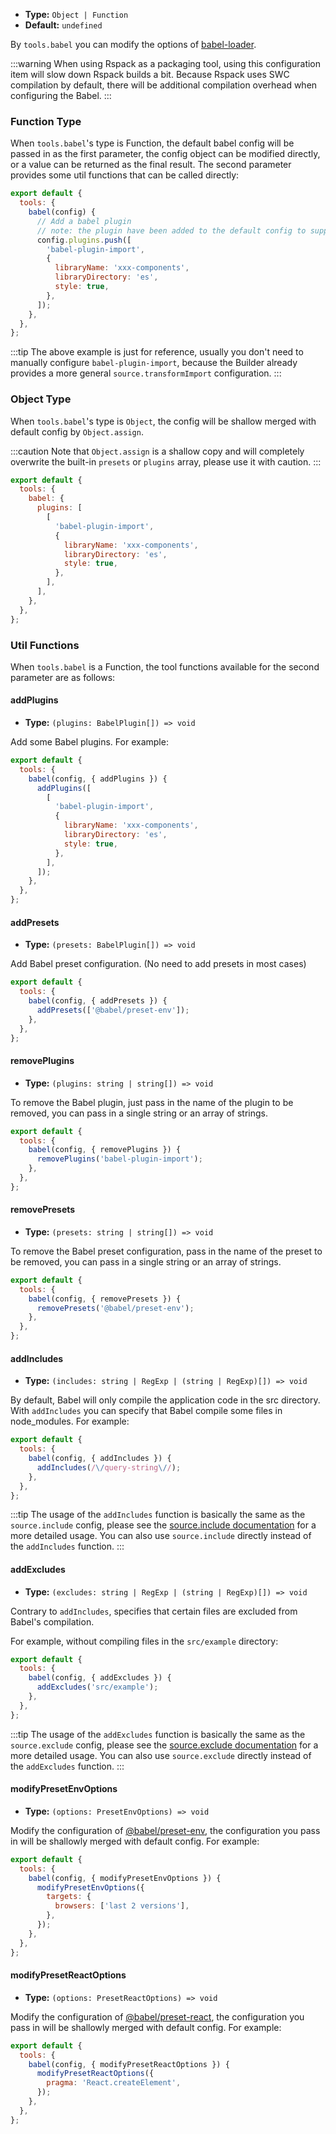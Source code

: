 - **Type:** `Object | Function`
- **Default:** `undefined`

By `tools.babel` you can modify the options of [babel-loader](https://github.com/babel/babel-loader).

:::warning
When using Rspack as a packaging tool, using this configuration item will slow down Rspack builds a bit. Because Rspack uses SWC compilation by default, there will be additional compilation overhead when configuring the Babel.
:::

### Function Type

When `tools.babel`'s type is Function, the default babel config will be passed in as the first parameter, the config object can be modified directly, or a value can be returned as the final result. The second parameter provides some util functions that can be called directly:

```js
export default {
  tools: {
    babel(config) {
      // Add a babel plugin
      // note: the plugin have been added to the default config to support antd load on demand
      config.plugins.push([
        'babel-plugin-import',
        {
          libraryName: 'xxx-components',
          libraryDirectory: 'es',
          style: true,
        },
      ]);
    },
  },
};
```

:::tip
The above example is just for reference, usually you don't need to manually configure `babel-plugin-import`, because the Builder already provides a more general `source.transformImport` configuration.
:::

### Object Type

When `tools.babel`'s type is `Object`, the config will be shallow merged with default config by `Object.assign`.

:::caution
Note that `Object.assign` is a shallow copy and will completely overwrite the built-in `presets` or `plugins` array, please use it with caution.
:::

```js
export default {
  tools: {
    babel: {
      plugins: [
        [
          'babel-plugin-import',
          {
            libraryName: 'xxx-components',
            libraryDirectory: 'es',
            style: true,
          },
        ],
      ],
    },
  },
};
```

### Util Functions

When `tools.babel` is a Function, the tool functions available for the second parameter are as follows:

#### addPlugins

- **Type:** `(plugins: BabelPlugin[]) => void`

Add some Babel plugins. For example:

```js
export default {
  tools: {
    babel(config, { addPlugins }) {
      addPlugins([
        [
          'babel-plugin-import',
          {
            libraryName: 'xxx-components',
            libraryDirectory: 'es',
            style: true,
          },
        ],
      ]);
    },
  },
};
```

#### addPresets

- **Type:** `(presets: BabelPlugin[]) => void`

Add Babel preset configuration. (No need to add presets in most cases)

```js
export default {
  tools: {
    babel(config, { addPresets }) {
      addPresets(['@babel/preset-env']);
    },
  },
};
```

#### removePlugins

- **Type:** `(plugins: string | string[]) => void`

To remove the Babel plugin, just pass in the name of the plugin to be removed, you can pass in a single string or an array of strings.

```js
export default {
  tools: {
    babel(config, { removePlugins }) {
      removePlugins('babel-plugin-import');
    },
  },
};
```

#### removePresets

- **Type:** `(presets: string | string[]) => void`

To remove the Babel preset configuration, pass in the name of the preset to be removed, you can pass in a single string or an array of strings.

```js
export default {
  tools: {
    babel(config, { removePresets }) {
      removePresets('@babel/preset-env');
    },
  },
};
```

#### addIncludes

- **Type:** `(includes: string | RegExp | (string | RegExp)[]) => void`

By default, Babel will only compile the application code in the src directory. With `addIncludes` you can specify that Babel compile some files in node_modules. For example:

```js
export default {
  tools: {
    babel(config, { addIncludes }) {
      addIncludes(/\/query-string\//);
    },
  },
};
```

:::tip
The usage of the `addIncludes` function is basically the same as the `source.include` config, please see the [source.include documentation](https://modernjs.dev/builder/api/config-source.html#sourceinclude) for a more detailed usage. You can also use `source.include` directly instead of the `addIncludes` function.
:::

#### addExcludes

- **Type:** `(excludes: string | RegExp | (string | RegExp)[]) => void`

Contrary to `addIncludes`, specifies that certain files are excluded from Babel's compilation.

For example, without compiling files in the `src/example` directory:

```js
export default {
  tools: {
    babel(config, { addExcludes }) {
      addExcludes('src/example');
    },
  },
};
```

:::tip
The usage of the `addExcludes` function is basically the same as the `source.exclude` config, please see the [source.exclude documentation](https://modernjs.dev/builder/api/config-source.html#sourceexclude) for a more detailed usage. You can also use `source.exclude` directly instead of the `addExcludes` function.
:::

#### modifyPresetEnvOptions

- **Type:** `(options: PresetEnvOptions) => void`

Modify the configuration of [@babel/preset-env](https://babeljs.io/docs/en/babel-preset-env), the configuration you pass in will be shallowly merged with default config. For example:

```js
export default {
  tools: {
    babel(config, { modifyPresetEnvOptions }) {
      modifyPresetEnvOptions({
        targets: {
          browsers: ['last 2 versions'],
        },
      });
    },
  },
};
```

#### modifyPresetReactOptions

- **Type:** `(options: PresetReactOptions) => void`

Modify the configuration of [@babel/preset-react](https://babeljs.io/docs/en/babel-preset-react), the configuration you pass in will be shallowly merged with default config. For example:

```js
export default {
  tools: {
    babel(config, { modifyPresetReactOptions }) {
      modifyPresetReactOptions({
        pragma: 'React.createElement',
      });
    },
  },
};
```
